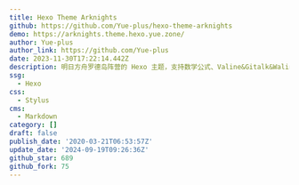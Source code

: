 ```yaml
---
title: Hexo Theme Arknights
github: https://github.com/Yue-plus/hexo-theme-arknights
demo: https://arknights.theme.hexo.yue.zone/
author: Yue-plus
author_link: https://github.com/Yue-plus
date: 2023-11-30T17:22:14.442Z
description: 明日方舟罗德岛阵营的 Hexo 主题，支持数学公式、Valine&Gitalk&Waline评论系统、Mermaid图表
ssg:
  - Hexo
css:
  - Stylus
cms:
  - Markdown
category: []
draft: false
publish_date: '2020-03-21T06:53:57Z'
update_date: '2024-09-19T09:26:36Z'
github_star: 689
github_fork: 75
---
```

